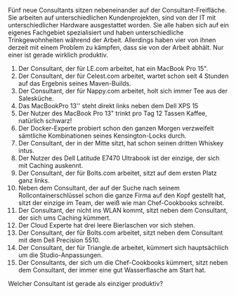 Fünf neue Consultants sitzen nebeneinander auf der Consultant-Freifläche. Sie arbeiten auf unterschiedlichen Kundenprojekten, sind  von der IT mit unterschiedlicher Hardware ausgestattet worden. Sie alle haben sich auf ein eigenes Fachgebiet spezialisiert und haben unterschiedliche Trinkgewohnheiten während der Arbeit. Allerdings haben vier von ihnen derzeit mit einem Problem zu kämpfen, dass sie von der Arbeit abhält. Nur einer ist gerade wirklich produktiv.

1.	Der Consultant, der für LE.com arbeitet, hat ein MacBook Pro 15".
2.	Der Consultant, der für Celest.com arbeitet, wartet schon seit 4 Stunden auf das Ergebnis seines Maven-Builds.
3.	Der Consultant, der für Nappy.com arbeitet, holt sich immer Tee aus der Salesküche.
4.	Das MacBookPro 13'' steht direkt links neben dem Dell XPS 15
5.	Der Nutzer des MacBook Pro 13" trinkt pro Tag 12 Tassen Kaffee, natürlich schwarz!
6.	Der Docker-Experte probiert schon den ganzen Morgen verzweifelt sämtliche Kombinationen seines Kensington-Locks durch.
7.	Der Consultant, der in der Mitte sitzt, hat schon seinen dritten  Whiskey intus.
8.	Der Nutzer des Dell Latitude E7470 Ultrabook ist der einzige, der sich mit Caching auskennt.
9.	Der Consultant, der für Bolts.com arbeitet, sitzt auf dem ersten Platz ganz links.
10.	Neben dem Consultant, der auf der Suche nach seinem Rollcontainerschlüssel schon die ganze Firma auf den Kopf gestellt hat, sitzt der einzige im Team, der weiß wie man Chef-Cookbooks schreibt.
11.	Der Consultant, der nicht ins WLAN kommt, sitzt neben dem Consultant, der sich ums Caching kümmert.
12.	Der Cloud Experte hat drei leere Bierlaschen vor sich stehen.
13.	Der Consultant, der für Bolts.com  arbeitet, sitzt neben dem Consultant mit dem Dell Precision 5510.
14.	Der Consultant, der für Triangle.de arbeitet, kümmert sich hauptsächlich um die Studio-Anpassungen.
15.	Der Consultants, der sich um die Chef-Cookbooks kümmert, sitzt neben dem Consultant, der immer eine gut Wasserflasche am Start hat.

Welcher Consultant ist gerade als einziger produktiv?
